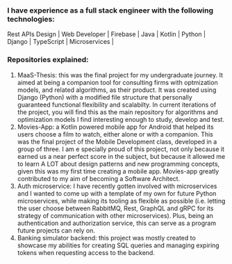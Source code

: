 ### I have experience as a full stack engineer with the following technologies:
Rest APIs Design | Web Developer | Firebase | Java | Kotlin | Python | Django | TypeScript | Microservices |

### Repositories explained:
1. MaaS-Thesis: this was the final project for my undergraduate journey. It aimed at being a companion tool for consulting firms with optmization models, and related algorithms, as their product. It was created using Django (Python) with a modified file structure that personally guaranteed functional flexibility and scalabilty. In current iterations of the project, you will find this as the main repository for algorithms and optimization models I find interesting enough to study, develop and test.
2. Movies-App: a Kotlin powered mobile app for Android that helped its users choose a film to watch, either alone or with a companion. This was the final project of the Mobile Development class, developed in a group of three. I am e specially proud of this project, not only because it earned us a near perfect score in the subject, but because it allowed me to learn A LOT about design patterns and new programming concepts, given this was my first time creating a mobile app. Movies-app greatly contributed to my aim of becoming a Software Architect.
3. Auth microservice: I have recently gotten involved with microservices and I wanted to come up with a template of my own for future Python microservices, while making its tooling as flexible as possible (i.e. letting the user choose between RabbitMQ, Rest, GraphQL and gRPC for its strategy of communication with other microservices). Plus, being an authentication and authorization service, this can serve as a program future projects can rely on.
4. Banking simulator backend: this project was mostly created to showcase my abilities for creating SQL queries and managing expiring tokens when requesting access to the backend.
